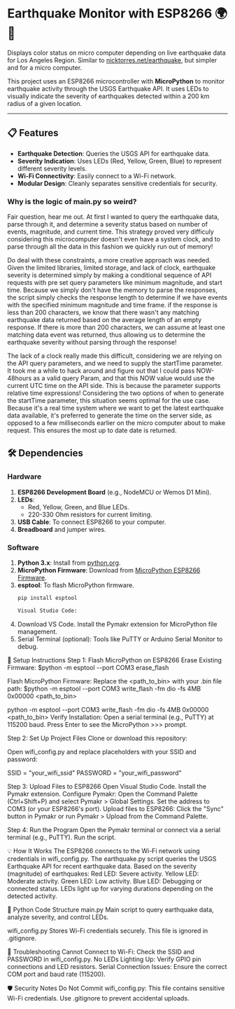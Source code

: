 # Earthquake Monitor with ESP8266 🌍🔴
Displays color status on micro computer depending on live earthquake data for Los Angeles Region.
Similar to [nicktorres.net/earthquake](https://www.nicktorres.net/earthquake/), but simpler and for a micro computer. 

This project uses an ESP8266 microcontroller with **MicroPython** to monitor earthquake activity through the USGS Earthquake API. It uses LEDs to visually indicate the severity of earthquakes detected within a 200 km radius of a given location. 

---

## 📋 Features
- **Earthquake Detection**: Queries the USGS API for earthquake data.
- **Severity Indication**: Uses LEDs (Red, Yellow, Green, Blue) to represent different severity levels.
- **Wi-Fi Connectivity**: Easily connect to a Wi-Fi network.
- **Modular Design**: Cleanly separates sensitive credentials for security.

### Why is the logic of main.py so weird?
Fair question, hear me out. At first I wanted to query the earthquake data, parse through it, and determine a severity status based on number of events, magnitude, and current time. This strategy proved very difficuly considering this microcomputer doesn't even have a system clock, and to parse through all the data in this fashion we quickly run out of memory!

Do deal with these constraints, a more creative approach was needed. Given the limited libraries, limited storage, and lack of clock, earthquake severity is determined simply by making a conditional sequence of API requests with pre set query parameters like minimum magnitude, and start time. Because we simply don't have the memory to parse the responses, the script simply checks the response length to determine if we have events with the specified minimum magnitude and time frame. if the response is less than 200 characters, we know that there wasn't any matching earthquake data returned based on the average length of an empty response. If there is more than 200 characters, we can assume at least one matching data event was returned, thus allowing us to determine the earthquake severity without parsing through the response! 

The lack of a clock really made this difficult, considering we are relying on the API query parameters, and we need to supply the startTime parameter. It took me a while to hack around and figure out that I could pass NOW-48hours as a valid query Param, and that this NOW value would use the current UTC time on the API side. This is because the parameter supports relative time expressions! Considering the two options of when to generate the startTime parameter, this situation seems optimal for the use case. Because it's a real time system where we want to get the latest earthquake data available, it's preferred to generate the time on the server side, as opposed to a few milliseconds earlier on the micro computer about to make request. This ensures the most up to date date is returned.


## 🛠️ Dependencies

### Hardware
1. **ESP8266 Development Board** (e.g., NodeMCU or Wemos D1 Mini).
2. **LEDs**:
   - Red, Yellow, Green, and Blue LEDs.
   - 220-330 Ohm resistors for current limiting.
3. **USB Cable**: To connect ESP8266 to your computer.
4. **Breadboard** and jumper wires.

### Software
1. **Python 3.x**: Install from [python.org](https://www.python.org/).
2. **MicroPython Firmware**: Download from [MicroPython ESP8266 Firmware](https://micropython.org/download/esp8266/).
3. **esptool**: To flash MicroPython firmware.
   ```bash
   pip install esptool

   Visual Studio Code:
4. Download VS Code.
    Install the Pymakr extension for MicroPython file management.
5. Serial Terminal (optional): Tools like PuTTY or Arduino Serial Monitor to debug.

🚀 Setup Instructions
Step 1: Flash MicroPython on ESP8266
Erase Existing Firmware: $python -m esptool --port COM3 erase_flash

Flash MicroPython Firmware: Replace the <path_to_bin> with your .bin file path:
$python -m esptool --port COM3 write_flash -fm dio -fs 4MB 0x00000 <path_to_bin>


python -m esptool --port COM3 write_flash -fm dio -fs 4MB 0x00000 <path_to_bin>
Verify Installation:
Open a serial terminal (e.g., PuTTY) at 115200 baud.
Press Enter to see the MicroPython >>> prompt.

Step 2: Set Up Project Files
Clone or download this repository:

Open wifi_config.py and replace placeholders with your SSID and password:

SSID = "your_wifi_ssid"
PASSWORD = "your_wifi_password"

Step 3: Upload Files to ESP8266
Open Visual Studio Code.
Install the Pymakr extension.
Configure Pymakr:
Open the Command Palette (Ctrl+Shift+P) and select Pymakr > Global Settings.
Set the address to COM3 (or your ESP8266's port).
Upload files to ESP8266:
Click the "Sync" button in Pymakr or run Pymakr > Upload from the Command Palette.

Step 4: Run the Program
Open the Pymakr terminal or connect via a serial terminal (e.g., PuTTY).
Run the script.

💡 How It Works
The ESP8266 connects to the Wi-Fi network using credentials in wifi_config.py.
The earthquake.py script queries the USGS Earthquake API for recent earthquake data.
Based on the severity (magnitude) of earthquakes:
Red LED: Severe activity.
Yellow LED: Moderate activity.
Green LED: Low activity.
Blue LED: Debugging or connected status.
LEDs light up for varying durations depending on the detected activity.

🐍 Python Code Structure
main.py
Main script to query earthquake data, analyze severity, and control LEDs.

wifi_config.py
Stores Wi-Fi credentials securely. This file is ignored in .gitignore.




🔧 Troubleshooting
Cannot Connect to Wi-Fi: Check the SSID and PASSWORD in wifi_config.py.
No LEDs Lighting Up: Verify GPIO pin connections and LED resistors.
Serial Connection Issues: Ensure the correct COM port and baud rate (115200).

🛡️ Security Notes
Do Not Commit wifi_config.py: This file contains sensitive Wi-Fi credentials.
Use .gitignore to prevent accidental uploads.

